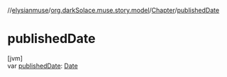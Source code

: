 //[elysianmuse](../../../index.md)/[org.darkSolace.muse.story.model](../index.md)/[Chapter](index.md)/[publishedDate](published-date.md)

# publishedDate

[jvm]\
var [publishedDate](published-date.md): [Date](https://docs.oracle.com/javase/8/docs/api/java/util/Date.html)
